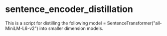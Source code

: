 # sentence_encoder_distillation
This is a script for distilling the following model = SentenceTransformer("all-MiniLM-L6-v2") into smaller dimension models. 
